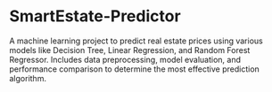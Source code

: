 # SmartEstate-Predictor
A machine learning project to predict real estate prices using various models like Decision Tree, Linear Regression, and Random Forest Regressor. Includes data preprocessing, model evaluation, and performance comparison to determine the most effective prediction algorithm.
